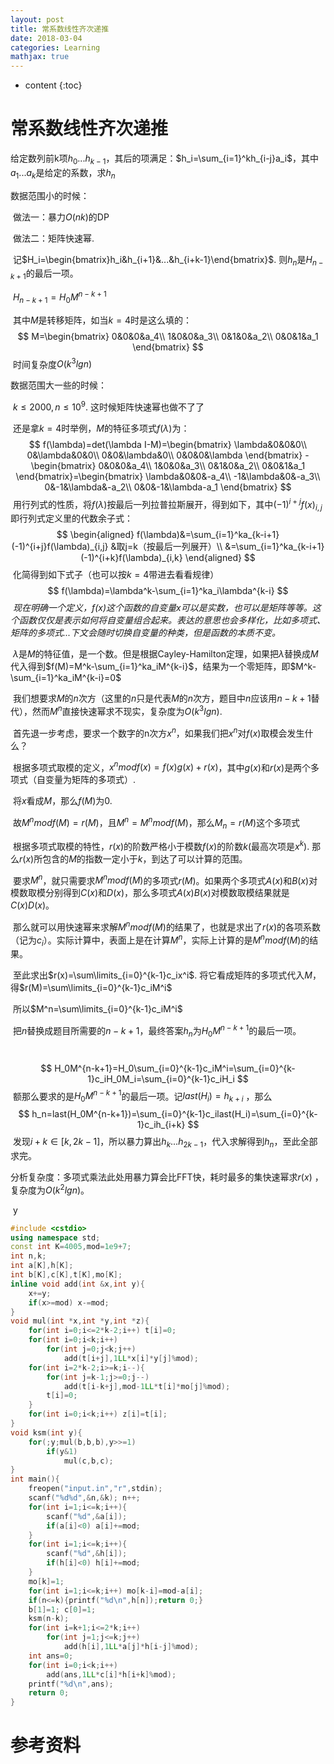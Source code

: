 ```yaml
---
layout: post
title: 常系数线性齐次递推
date: 2018-03-04
categories: Learning
mathjax: true
---
```

* content
{:toc}
# 常系数线性齐次递推

给定数列前k项$h_0...h_{k-1}$，其后的项满足：$h_i=\sum_{i=1}^kh_{i-j}a_i$，其中$a_1...a_k$是给定的系数，求$h_n$



数据范围小的时候：

​	做法一：暴力$O(nk)$的DP

​	做法二：矩阵快速幂.

​			记$H_i=\begin{bmatrix}h_i&h_{i+1}&...&h_{i+k-1}\end{bmatrix}$.  则$h_n$是$H_{n-k+1}$的最后一项。

​			$H_{n-k+1}=H_0M^{n-k+1}$

​			其中$M$是转移矩阵，如当$k=4$时是这么填的：
$$
M=\begin{bmatrix}
0&0&0&a_4\\
1&0&0&a_3\\
0&1&0&a_2\\
0&0&1&a_1
\end{bmatrix}
$$
​			时间复杂度$O(k^3lg n)$



数据范围大一些的时候：

​	$k\leq2000,n\leq10^9$. 这时候矩阵快速幂也做不了了

​	还是拿$k=4$时举例，$M$的特征多项式$f(\lambda)$为：
$$
f(\lambda)=det(\lambda I-M)=\begin{bmatrix}
\lambda&0&0&0\\
0&\lambda&0&0\\
0&0&\lambda&0\\
0&0&0&\lambda
\end{bmatrix}
-\begin{bmatrix}
0&0&0&a_4\\
1&0&0&a_3\\
0&1&0&a_2\\
0&0&1&a_1
\end{bmatrix}=\begin{bmatrix}
\lambda&0&0&-a_4\\
-1&\lambda&0&-a_3\\
0&-1&\lambda&-a_2\\
0&0&-1&\lambda-a_1
\end{bmatrix}
$$
​	用行列式的性质，将$f(\lambda)$按最后一列拉普拉斯展开，得到如下，其中$(-1)^{i+j}f(x)_{i,j}$即行列式定义里的代数余子式：
$$
\begin{aligned}
f(\lambda)&=\sum_{i=1}^ka_{k-i+1}(-1)^{i+j}f(\lambda)_{i,j}  &取j=k（按最后一列展开）\\
&=\sum_{i=1}^ka_{k-i+1}(-1)^{i+k}f(\lambda)_{i,k}
\end{aligned}
$$
​	化简得到如下式子（也可以按$k=4​$带进去看看规律）
$$
f(\lambda)=\lambda^k-\sum_{i=1}^ka_i\lambda^{k-i}
$$
​	*现在明确一个定义，$f(x)$这个函数的自变量$x$可以是实数，也可以是矩阵等等。这个函数仅仅是表示如何将自变量组合起来。表达的意思也会多样化，比如多项式、矩阵的多项式...下文会随时切换自变量的种类，但是函数的本质不变。*

​	$\lambda$是$M$的特征值，是一个数。但是根据Cayley-Hamilton定理，如果把$\lambda$替换成$M$代入得到$f(M)=M^k-\sum_{i=1}^ka_iM^{k-i}$，结果为一个零矩阵，即$M^k-\sum_{i=1}^ka_iM^{k-i}=0$



​	我们想要求$M$的$n$次方（这里的$n$只是代表$M$的$n$次方，题目中$n$应该用$n-k+1$替代），然而$M^n$直接快速幂求不现实，复杂度为$O(k^3lg n)$. 

​	首先退一步考虑，要求一个数字的n次方$x^n$，如果我们把$x^n$对$f(x)$取模会发生什么？

​	根据多项式取模的定义，$x^n modf(x)=f(x)g(x)+r(x)$，其中$g(x)$和$r(x)$是两个多项式（自变量为矩阵的多项式）.

​	将$x$看成$M$，那么$f(M)$为0.

​	故$M^nmodf(M)=r(M)$，且$M^n=M^nmodf(M)$，那么$M_n=r(M)$这个多项式

​	根据多项式取模的特性，$r(x)$的阶数严格小于模数$f(x)$的阶数$k$(最高次项是$x^k$). 那么$r(x)$所包含的$M$的指数一定小于$k$，到达了可以计算的范围。

​	要求$M^n$，就只需要求$M^n mod f(M)$的多项式$r(M)$。如果两个多项式$A(x)$和$B(x)$对模数取模分别得到$C(x)$和$D(x)$，那么多项式$A(x)B(x)$对模数取模结果就是$C(x)D(x)$。

​	那么就可以用快速幂来求解$M^nmodf(M)$的结果了，也就是求出了$r(x)$的各项系数（记为$c_i$）。实际计算中，表面上是在计算$M^n$，实际上计算的是$M^nmodf(M)$的结果。



​	至此求出$r(x)=\sum\limits_{i=0}^{k-1}c_ix^i$.  将它看成矩阵的多项式代入$M$，得$r(M)=\sum\limits_{i=0}^{k-1}c_iM^i$

​	所以$M^n=\sum\limits_{i=0}^{k-1}c_iM^i$

​	把$n$替换成题目所需要的$n-k+1$，最终答案$h_n$为$H_0M^{n-k+1}$的最后一项。

​	
$$
H_0M^{n-k+1}=H_0\sum_{i=0}^{k-1}c_iM^i=\sum_{i=0}^{k-1}c_iH_0M_i=\sum_{i=0}^{k-1}c_iH_i
$$
​	额那么要求的是$H_0M^{n-k+1}$的最后一项。记$last(H_i)=h_{k+i}$ ，那么
$$
h_n=last(H_0M^{n-k+1})=\sum_{i=0}^{k-1}c_ilast(H_i)=\sum_{i=0}^{k-1}c_ih_{i+k}
$$
​	发现$i+k\in[k,2k-1]$，所以暴力算出$h_k...h_{2k-1}$，代入求解得到$h_n$，至此全部求完。

​	分析复杂度：多项式乘法此处用暴力算会比FFT快，耗时最多的集快速幂求$r(x)$ ，复杂度为$O(k^2lgn)$。

​	y

```c++
#include <cstdio>
using namespace std;
const int K=4005,mod=1e9+7;
int n,k;
int a[K],h[K];
int b[K],c[K],t[K],mo[K];
inline void add(int &x,int y){
	x+=y;
	if(x>=mod) x-=mod;
}
void mul(int *x,int *y,int *z){
	for(int i=0;i<=2*k-2;i++) t[i]=0;
	for(int i=0;i<k;i++)
		for(int j=0;j<k;j++)
			add(t[i+j],1LL*x[i]*y[j]%mod);
	for(int i=2*k-2;i>=k;i--){
		for(int j=k-1;j>=0;j--)
			add(t[i-k+j],mod-1LL*t[i]*mo[j]%mod);
		t[i]=0;
	}
	for(int i=0;i<k;i++) z[i]=t[i];
}
void ksm(int y){
	for(;y;mul(b,b,b),y>>=1)
		if(y&1)
			mul(c,b,c);
}
int main(){
	freopen("input.in","r",stdin);
	scanf("%d%d",&n,&k); n++;
	for(int i=1;i<=k;i++){
		scanf("%d",&a[i]);
		if(a[i]<0) a[i]+=mod;
	}
	for(int i=1;i<=k;i++){
		scanf("%d",&h[i]);
		if(h[i]<0) h[i]+=mod;
	}
	mo[k]=1;
	for(int i=1;i<=k;i++) mo[k-i]=mod-a[i];
	if(n<=k){printf("%d\n",h[n]);return 0;}
	b[1]=1; c[0]=1;
	ksm(n-k);
	for(int i=k+1;i<=2*k;i++)
		for(int j=1;j<=k;j++)
			add(h[i],1LL*a[j]*h[i-j]%mod);
	int ans=0;
	for(int i=0;i<k;i++) 
		add(ans,1LL*c[i]*h[i+k]%mod);
	printf("%d\n",ans);
	return 0;
}
```



# 参考资料

[1]: http://blog.csdn.net/qq_33229466/article/details/78933309	"ORZ"



